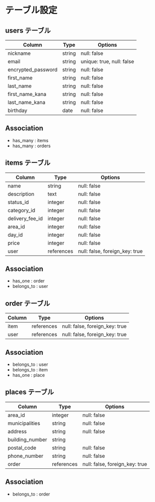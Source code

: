 # テーブル設定 

## users テーブル 
| Column     | Type   | Options                    |
| --------   | ------ | -------------------------  |
| nickname   | string | null: false                | 
| email      | string | unique: true, null: false  |
| encrypted_password  | string | null: false       |
| first_name | string | null: false                |
| last_name  | string | null: false                |
| first_name_kana | string | null: false           |
| last_name_kana | string | null: false            |
| birthday     | date | null: false                |


## Association
- has_many : items 
- has_many : orders

## items テーブル
| Column          | Type    | Options      |
| --------        | ------  | -----------  |
| name            | string  | null: false  |
| description     | text    | null: false  |
| status_id       | integer | null: false  |
| category_id     | integer | null: false  |
| delivery_fee_id | integer | null: false  |
| area_id         | integer | null: false  |
| day_id          | integer | null: false  |
| price           | integer | null: false  |
| user            | references | null: false, foreign_key: true  |

## Association
- has_one : order
- belongs_to : user

## order テーブル
| Column     | Type   | Options                             |
| --------   | ------ | ----------------------------------  |
| item       | references | null: false, foreign_key: true  |
| user       | references | null: false, foreign_key: true  |

## Association
- belongs_to : user
- belongs_to  : item
- has_one : place

## places テーブル
| Column          | Type    | Options     |
| -------------   | ------  | ----------- |
| area_id         | integer | null: false |
| municipalities  | string  | null: false |
| address         | string  | null: false |
| building_number | string  |             |
| postal_code     | string  | null: false |
| phone_number    | string  | null: false |
| order        | references | null: false, foreign_key: true |

## Association
- belongs_to : order